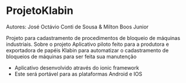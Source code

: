 # ProjetoKlabin
Autores: José Octávio Conti de Sousa & Milton Boos Junior

Projeto para cadastramento de procedimentos de bloqueio de máquinas industriais.
Sobre o projeto
Aplicativo piloto feito para a produtora e exportadora de papéis Klabin para automatizar o cadastramento de bloqueios de máquinas para ser feita sua manutenção

- Aplicativo desenvolvido através do ionic framework 
- Este será portável para as plataformas Android e IOS
